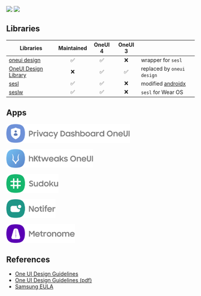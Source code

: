 [![](https://img.shields.io/badge/Telegram-OneUI_Project-blue.svg?style=for-the-badge&logo=Telegram)](https://t.me/oneuiproject)
[![](https://img.shields.io/badge/Maven-OneUI_Project-C71A36.svg?style=for-the-badge&logo=apache)](https://mvnrepository.com/artifact/io.github.oneuiproject)

## Libraries

|Libraries|Maintained|OneUI 4|OneUI 3| |
|-|:-:|:-:|:-:|-|
|[oneui design](https://github.com/OneUIProject/oneui-design)|:white_check_mark:|:white_check_mark:|:x:| wrapper for ``sesl`` |
|[OneUI Design Library](https://github.com/OneUIProject/OneUI-Design-Library)|:x:|:white_check_mark:|:white_check_mark:| replaced by ``oneui design`` |
|[sesl](https://github.com/OneUIProject/sesl)|:white_check_mark:|:white_check_mark:|:x:| modified [androidx](https://github.com/androidx/androidx) |
|[seslw](https://github.com/OneUIProject/seslw)|:white_check_mark:|:white_check_mark:|:x:| ``sesl`` for Wear OS |


## Apps
[<img src="profile/readme-res/PrivacyDashboard.png" height="50"/>](https://github.com/BlackMesa123/PrivacyDashboard-OneUI)

[<img src="profile/readme-res/hKtweaks.png" height="50"/>](https://github.com/Yanndroid/hKtweaks-OneUI)

[<img src="profile/readme-res/Sudoku.png" height="50"/>](https://github.com/Yanndroid/Sudoku)

[<img src="profile/readme-res/Notifer.png" height="50"/>](https://github.com/Yanndroid/Notifer)

[<img src="profile/readme-res/Metronome.png" height="50"/>](https://github.com/Yanndroid/Metronome)

## References
- [One UI Design Guidelines](https://developer.samsung.com/one-ui)
- [One UI Design Guidelines (pdf)](https://design.samsung.com/global/contents/one-ui/download/oneui_design_guide_eng.pdf)
- [Samsung EULA](https://www.samsung.com/sg/Legal/SamsungLegal-EULA/)
